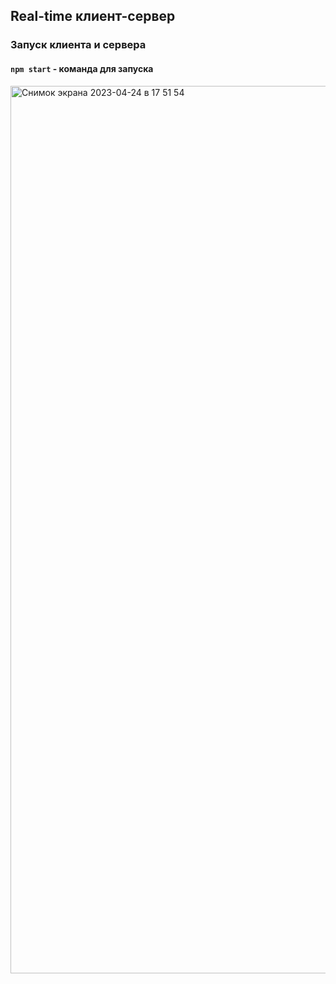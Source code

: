 ## Real-time клиент-сервер

### Запуск клиента и сервера

#### `npm start` - команда для запуска

<img width="1420" alt="Снимок экрана 2023-04-24 в 17 51 54" src="https://user-images.githubusercontent.com/53238795/234034048-e0dba63c-f981-4352-8b55-7849f894402b.png">
